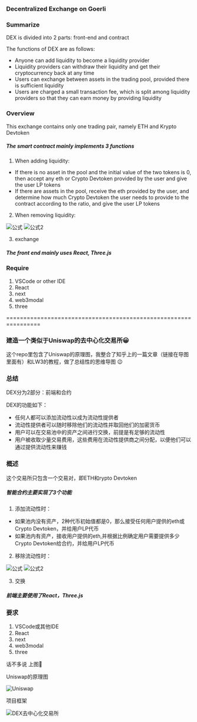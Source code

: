 
### Decentralized Exchange on Goerli

### Summarize

DEX is divided into 2 parts: front-end and contract

The functions of DEX are as follows:

- Anyone can add liquidity to become a liquidity provider
- Liquidity providers can withdraw their liquidity and get their cryptocurrency back at any time
- Users can exchange between assets in the trading pool, provided there is sufficient liquidity
- Users are charged a small transaction fee, which is split among liquidity providers so that they can earn money by providing liquidity

### Overview

This exchange contains only one trading pair, namely ETH and Krypto Devtoken

##### The smart contract mainly implements 3 functions

1. When adding liquidity:

- If there is no asset in the pool and the initial value of the two tokens is 0, then accept any eth or Crypto Devtoken provided by the user and give the user LP tokens
- If there are assets in the pool, receive the eth provided by the user, and determine how much Crypto Devtoken the user needs to provide to the contract according to the ratio, and give the user LP tokens

2. When removing liquidity:

![公式](https://user-images.githubusercontent.com/95857565/205418962-0765c63a-168b-4ea3-9c6a-aa8eda1c3c63.png)
![公式2](https://user-images.githubusercontent.com/95857565/205418965-9d8cf598-9307-43bf-b79f-bc599d434872.png)



3. exchange

##### The front end mainly uses React, Three.js

### Require

1. VSCode or other IDE
2. React
3. next
4. web3modal
5. three


================================================================
### 建造一个类似于Uniswap的去中心化交易所😀  

这个repo里包含了Uniswap的原理图，我整合了知乎上的一篇文章（链接在导图里面有）和LW3的教程，做了总结性的思维导图 :wink:


### 总结

DEX分为2部分：前端和合约

DEX的功能如下：

- 任何人都可以添加流动性以成为流动性提供者
- 流动性提供者可以随时移除他们的流动性并取回他们的加密货币
- 用户可以在交易池中的资产之间进行交换，前提是有足够的流动性
- 用户被收取少量交易费用，这些费用在流动性提供商之间分配，以便他们可以通过提供流动性来赚钱

### 概述

这个交易所只包含一个交易对，即ETH和rypto Devtoken

##### 智能合约主要实现了3个功能

1. 添加流动性时：

- 如果池内没有资产，2种代币初始值都是0，那么接受任何用户提供的eth或Crypto Devtoken，并给用户LP代币
- 如果池内有资产，接收用户提供的eth,并根据比例确定用户需要提供多少Crypto Devtoken给合约，并给用户LP代币

2. 移除流动性时：

![公式](https://user-images.githubusercontent.com/95857565/205418962-0765c63a-168b-4ea3-9c6a-aa8eda1c3c63.png)
![公式2](https://user-images.githubusercontent.com/95857565/205418965-9d8cf598-9307-43bf-b79f-bc599d434872.png)




3. 交换

##### 前端主要使用了React，Three.js

### 要求

1. VSCode或其他IDE
2. React
3. next
4. web3modal
5. three



话不多说 上图:tanabata_tree:

Uniswap的原理图

![Uniswap](https://user-images.githubusercontent.com/95857565/199932271-f2d40efa-f766-4b9b-9380-fbbccfa9eb21.png)


项目框架

![DEX去中心化交易所](https://user-images.githubusercontent.com/95857565/199932288-e4d75f4e-b702-4e51-80d8-665ea05b6b58.png)


